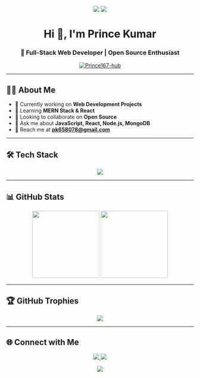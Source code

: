<!-- Header Banner -->
<p align="center">
  <img src="https://readme-typing-svg.herokuapp.com?font=Fira+Code&size=30&pause=1000&color=00FF00&center=true&vCenter=true&width=700&lines=Hey+👋,+I'm+Prince+Kumar!;Full+Stack+Web+Developer+🚀;Open+Source+Contributor+❤️;Always+Learning+New+Things+🔥" />
  <img src="https://capsule-render.vercel.app/api?type=waving&color=0:FF5733,100:FFC300&height=180&section=header&fontColor=fff&animation=twinkling" />
</p>

<h1 align="center" bg_color_red>Hi 👋, I'm Prince Kumar</h1>
<h3 align="center">🚀 Full-Stack Web Developer | Open Source Enthusiast</h3>

<p align="center">
  <a href="https://github.com/Prince167-hub">
    <img src="https://komarev.com/ghpvc/?username=Prince167-hub&label=Profile%20Views&color=0e75b6&style=flat" alt="Prince167-hub" />
  </a>
</p>

---

## 👨‍💻 About Me  
- 🔭 Currently working on **Web Development Projects**  
- 🌱 Learning **MERN Stack & React**  
- 👯 Looking to collaborate on **Open Source**  
- 💬 Ask me about **JavaScript, React, Node.js, MongoDB**  
- 📧 Reach me at **pk658078@gmail.com**  

---

## 🛠 Tech Stack  
<p align="center">
  <img src="https://skillicons.dev/icons?i=html,css,js,react,nodejs,express,mongodb,tailwind,git,github,vscode,figma" />
</p>

---

## 📊 GitHub Stats  
<p align="center">
  <img src="https://github-readme-stats.vercel.app/api?username=Prince167-hub&show_icons=true&theme=tokyonight" height="180px"/>
  <img src="https://github-readme-streak-stats.herokuapp.com/?user=Prince167-hub&theme=tokyonight" height="180px"/>
</p>

---

## 🏆 GitHub Trophies  
<p align="center">
  <img src="https://github-profile-trophy.vercel.app/?username=Prince167-hub&theme=tokyonight&margin-w=8&margin-h=8&row=1&column=7" />
</p>

---

## 🌐 Connect with Me  
<p align="center">
  <a href="https://linkedin.com/in/prince-kumar-728602283" target="_blank">
    <img src="https://img.shields.io/badge/LinkedIn-blue?style=flat&logo=linkedin" />
  </a>
  <a href="mailto:pk658078@gmail.com">
    <img src="https://img.shields.io/badge/Email-D14836?style=flat&logo=gmail&logoColor=white" />
  </a>
</p>

<!-- Footer Banner -->
<p align="center">
  <img src="https://capsule-render.vercel.app/api?type=waving&color=0:FF5733,100:FFC300&height=120&section=footer"/>
</p>
